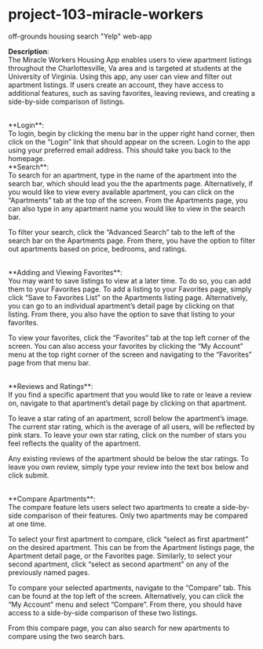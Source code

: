 # project-103-miracle-workers
  off-grounds housing search "Yelp" web-app
  
**Description**:
<br />
The Miracle Workers Housing App enables users to view apartment listings throughout the Charlottesville, Va area and is targeted at students at the University of Virginia. Using this app, any user can view and filter out apartment listings. If users create an account, they have access to additional features, such as saving favorites, leaving reviews, and creating a side-by-side comparison of listings. 

<br />
**Login**:
<br />
To login, begin by clicking the menu bar in the upper right hand corner, then click on the “Login” link that should appear on the screen. Login to the app using your preferred email address. This should take you back to the homepage. 

<br />
**Search**: 
<br />
To search for an apartment, type in the name of the apartment into the search bar, which should lead you the the apartments page. Alternatively, if you would like to view every available apartment, you can click on the “Apartments” tab at the top of the screen. From the Apartments page, you can also type in any apartment name you would like to view in the search bar. 

To filter your search, click the “Advanced Search” tab to the left of the search bar on the Apartments page. From there, you have the option to filter out apartments based on price, bedrooms, and ratings. 

<br />
**Adding and Viewing Favorites**:
<br />
You may want to save listings to view at a later time. To do so, you can add them to your Favorites page. To add a listing to your Favorites page, simply click “Save to Favorites List” on the Apartments listing page. Alternatively, you can go to an individual apartment’s detail page by clicking on that listing. From there, you also have the option to save that listing to your favorites. 

To view your favorites, click the “Favorites” tab at the top left corner of the screen. You can also access your favorites by clicking the “My Account” menu at the top right corner of the screen and navigating to the “Favorites” page from that menu bar. 

<br />
**Reviews and Ratings**:
<br />
If you find a specific apartment that you would like to rate or leave a review on, navigate to that apartment’s detail page by clicking on that apartment.

To leave a star rating of an apartment, scroll below the apartment’s image. The current star rating, which is the average of all users, will be reflected by pink stars. To leave your own star rating, click on the number of stars you feel reflects the quality of the apartment. 

Any existing reviews of the apartment should be below the star ratings. To leave you own review, simply type your review into the text box below and click submit. 

<br />
**Compare Apartments**:<br />
The compare feature lets users select two apartments to create a side-by-side comparison of their features. Only two apartments may be compared at one time. 

To select your first apartment to compare, click “select as first apartment” on the desired apartment. This can be from the Apartment listings page, the Apartment detail page, or the Favorites page. Similarly, to select your second apartment, click “select as second apartment” on any of the previously named pages. 

To compare your selected apartments, navigate to the “Compare” tab. This can be found at the top left of the screen. Alternatively, you can click the “My Account” menu and select “Compare”. From there, you should have access to a side-by-side comparison of these two listings. 

From this compare page, you can also search for new apartments to compare using the two search bars.


